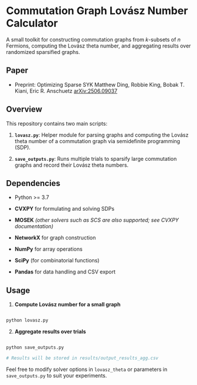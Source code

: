 # Commutation Graph Lovász Number Calculator

  

A small toolkit for constructing commutation graphs from $k$-subsets of $n$ Fermions, computing the Lovász theta number, and aggregating results over randomized sparsified graphs.

  

  

  

## Paper

  

* Preprint: Optimizing Sparse SYK
Matthew Ding, Robbie King, Bobak T. Kiani, Eric R. Anschuetz
[arXiv\:2506.09037](https://arxiv.org/abs/2506.09037)

  


  

## Overview

  

This repository contains two main scripts:

  

1. **`lovasz.py`**: Helper module for parsing graphs and computing the Lovász theta number of a commutation graph via semidefinite programming (SDP).

  

2. **`save_outputs.py`**: Runs multiple trials to sparsify large commutation graphs and record their Lovász theta numbers.




  

## Dependencies

  

* Python >= 3.7

* **CVXPY** for formulating and solving SDPs

* **MOSEK** *(other solvers such as SCS are also supported; see CVXPY documentation)*

* **NetworkX** for graph construction

* **NumPy** for array operations

* **SciPy** (for combinatorial functions)

* **Pandas** for data handling and CSV export

  



## Usage

  

1. **Compute Lovász number for a small graph**

  

```bash

python lovasz.py

```

  

2. **Aggregate results over trials**

  

```bash

python save_outputs.py

# Results will be stored in results/output_results_agg.csv

```

  

Feel free to modify solver options in `lovasz_theta` or parameters in `save_outputs.py` to suit your experiments.


